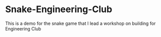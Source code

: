 # Snake-Engineering-Club
This is a demo for the snake game that I lead a workshop on building for Engineering Club

